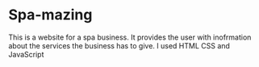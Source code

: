 # Spa-mazing
This is a website for a spa business. It provides the user with inofrmation about the services the business has to give. 
I used HTML CSS and JavaScript 
